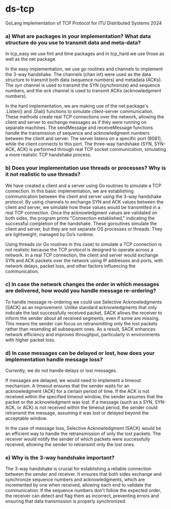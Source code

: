 # ds-tcp
GoLang implementation of TCP Protocol for ITU Distributed Systems 2024

### a) What are packages in your implementation? What data structure do you use to transmit data and meta-data?

In tcp_easy we use fmt and time packages and in tcp_hard we use those as well as the net package.

In the easy implementation, we use go routines and channels to implement the 3-way handshake. The channels (chan int) were used as the data structure to transmit both data (sequence numbers) and metadata (ACKs). The *syn* channel is used to transmit the SYN (synchronize) and sequence numbers, and the *ack* channel is used to transmit ACKs (acknowledgment numbers).

In the hard implementation, we are making use of the net package's .Listen() and .Dial() functions to simulate client-server communication. These methods create real TCP connections over the network, allowing the client and server to exchange messages as if they were running on separate machines. The sendMessage and receiveMessage functions handle the transmission of sequence and acknowledgment numbers between the client and server. The server listens on a specific port (8081), while the client connects to this port. The three-way handshake (SYN, SYN-ACK, ACK) is performed through real TCP socket communication, simulating a more realistic TCP handshake process.

### b) Does your implementation use threads or processes? Why is it not realistic to use threads?

We have created a client and a server using Go routines to simulate a TCP connection. In this basic implementation, we are establishing communication between the client and server using the 3-way handshake protocol. By using channels to exchange SYN and ACK values between the client and server, we simulate how these values would be transmitted in a real TCP connection. Once the acknowledgment values are validated on both sides, the program prints "Connection established," indicating the successful completion of the handshake. These goroutines simulate the client and server, but they are not separate OS processes or threads. They are lightweight, managed by Go’s runtime.

Using threads (or Go routines in this case) to simulate a TCP connection is not realistic because the TCP protocol is designed to operate across a network. In a real TCP connection, the client and server would exchange SYN and ACK packets over the network using IP addresses and ports, with network delays, packet loss, and other factors influencing the communication.

### c) In case the network changes the order in which messages are delivered, how would you handle message re-ordering?

To handle message re-ordering we could use Selective Acknowledgments (SACK) as an improvement. Unlike standard acknowledgments that only indicate the last successfully received packet, SACK allows the receiver to inform the sender about all received segments, even if some are missing. This means the sender can focus on retransmitting only the lost packets rather than resending all subsequent ones. As a result, SACK enhances network efficiency and improves throughput, particularly in environments with higher packet loss.

### d) In case messages can be delayed or lost, how does your implementation handle message loss?

Currently, we do not handle delays or lost messages. 

If messages are delayed, we would need to implement a timeout mechanism. A timeout ensures that the sender waits for an acknowledgment (ACK) for a certain period of time. If the ACK is not received within the specified timeout window, the sender assumes that the packet or the acknowledgment was lost. If a message (such as a SYN, SYN-ACK, or ACK) is not received within the timeout period, the sender could retransmit the message, assuming it was lost or delayed beyond the acceptable window.

In the case of message loss, Selective Acknowledgment (SACK) would be an efficient way to handle the retransmission of only the lost packets. The receiver would notify the sender of which packets were successfully received, allowing the sender to retransmit only the lost ones.

### e) Why is the 3-way handshake important?
The 3-way handshake is crucial for establishing a reliable connection between the sender and receiver. It ensures that both sides exchange and synchronize sequence numbers and acknowledgments, which are incremented by one when received, allowing each end to validate the communication. If the sequence numbers don’t follow the expected order, the receiver can detect and flag them as incorrect, preventing errors and ensuring that data transmission is properly synchronized.
